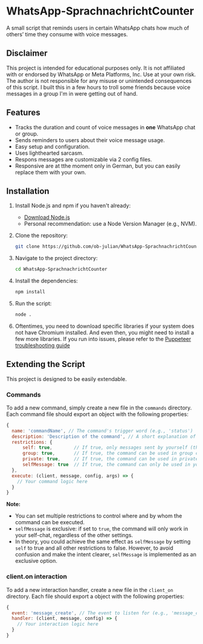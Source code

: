# WhatsApp-SprachnachrichtCounter

A small script that reminds users in certain WhatsApp chats how much of others’ time they consume with voice messages.

## Disclaimer

This project is intended for educational purposes only. It is not affiliated with or endorsed by WhatsApp or Meta Platforms, Inc. Use at your own risk. The author is not responsible for any misuse or unintended consequences of this script.
I built this in a few hours to troll some friends because voice messages in a group I'm in were getting out of hand.

## Features

* Tracks the duration and count of voice messages in **one** WhatsApp chat or group.
* Sends reminders to users about their voice message usage.
* Easy setup and configuration.
* Uses lighthearted sarcasm.
* Respons messages are customizable via 2 config files.
* Responsive are at tthe moment only in German, but you can easily replace them with your own.

## Installation

1. Install Node.js and npm if you haven't already:

   * [Download Node.js](https://nodejs.org/)
   * Personal recommendation: use a Node Version Manager (e.g., NVM).
2. Clone the repository:

   ```bash
   git clone https://github.com/ob-julian/WhatsApp-SprachnachrichtCounter
   ```
3. Navigate to the project directory:

   ```bash
   cd WhatsApp-SprachnachrichtCounter
   ```
4. Install the dependencies:

   ```bash
   npm install
   ```

5. Run the script:

   ```bash
   node .
   ```
6. Oftentimes, you need to download specific libraries if your system does not have Chromium installed. And even then, you might need to install a few more libraries. If you run into issues, please refer to the [Puppeteer troubleshooting guide](https://github.com/puppeteer/puppeteer/blob/main/docs/troubleshooting.md)


## Extending the Script

This project is designed to be easily extendable. 

### Commands

To add a new command, simply create a new file in the `commands` directory. Each command file should export an object with the following properties:

```javascript
{
  name: 'commandName', // The command's trigger word (e.g., 'status')
  description: 'Description of the command', // A short explanation of what the command does
  restrictions: {
      self: true,        // If true, only messages sent by yourself (the bot account) can trigger this command
      group: true,       // If true, the command can be used in group chats
      private: true,     // If true, the command can be used in private (1:1) chats
      selfMessage: true  // If true, the command can only be used in your own self-chat (messaging yourself). This is useful for sensitive commands, assuming the bot runs on your personal account.
  },
  execute: (client, message, config, args) => {
    // Your command logic here
  }
}
```
**Note:**  
- You can set multiple restrictions to control where and by whom the command can be executed.
- `selfMessage` is exclusive: if set to `true`, the command will only work in your self-chat, regardless of the other settings.
- In theory, you could achieve the same effect as `selfMessage` by setting `self` to true and all other restrictions to false. However, to avoid confusion and make the intent clearer, `selfMessage` is implemented as an exclusive option.

### client.on interaction

To add a new interaction handler, create a new file in the `client_on` directory. Each file should export a object with the following properties:

```javascript
{
  event: 'message_create', // The event to listen for (e.g., 'message_create', 'ready' ...)
  handler: (client, message, config) => {
    // Your interaction logic here
  }
}
```

